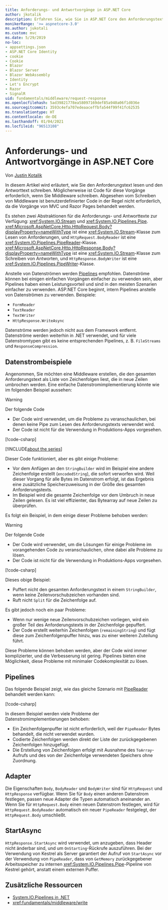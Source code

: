 ```yaml
---
title: Anforderungs- und Antwortvorgänge in ASP.NET Core
author: jkotalik
description: Erfahren Sie, wie Sie in ASP.NET Core den Anforderungstext lesen und den Antworttext schreiben.
monikerRange: '>= aspnetcore-3.0'
ms.author: jukotali
ms.custom: mvc
ms.date: 5/29/2019
no-loc:
- appsettings.json
- ASP.NET Core Identity
- cookie
- Cookie
- Blazor
- Blazor Server
- Blazor WebAssembly
- Identity
- Let's Encrypt
- Razor
- SignalR
uid: fundamentals/middleware/request-response
ms.openlocfilehash: 5ad39821778ea58097169def85a940a06f1d036e
ms.sourcegitcommit: 3593c4efa707edeaaceffbfa544f99f41fc62535
ms.translationtype: HT
ms.contentlocale: de-DE
ms.lasthandoff: 01/04/2021
ms.locfileid: "96513108"
---
```

# <a name="request-and-response-operations-in-aspnet-core"></a>Anforderungs- und Antwortvorgänge in ASP.NET Core

Von [Justin Kotalik](https://github.com/jkotalik)

In diesem Artikel wird erläutert, wie Sie den Anforderungstext lesen und den Antworttext schreiben. Möglicherweise ist Code für diese Vorgänge erforderlich, wenn Sie Middleware schreiben. Abgesehen vom Schreiben von Middleware ist benutzerdefinierter Code in der Regel nicht erforderlich, da die Vorgänge von MVC und Razor Pages behandelt werden.

Es stehen zwei Abstraktionen für die Anforderungs- und Antworttexte zur Verfügung: <xref:System.IO.Stream> und <xref:System.IO.Pipelines.Pipe>. <xref:Microsoft.AspNetCore.Http.HttpRequest.Body?displayProperty=nameWithType> ist eine <xref:System.IO.Stream>-Klasse zum Lesen von Anforderungen, und `HttpRequest.BodyReader` ist eine <xref:System.IO.Pipelines.PipeReader>-Klasse. <xref:Microsoft.AspNetCore.Http.HttpResponse.Body?displayProperty=nameWithType> ist eine <xref:System.IO.Stream>-Klasse zum Schreiben von Antworten, und `HttpResponse.BodyWriter` ist eine <xref:System.IO.Pipelines.PipeWriter>-Klasse.

Anstelle von Datenströmen werden [Pipelines](/dotnet/standard/io/pipelines) empfohlen. Datenströme können bei einigen einfachen Vorgängen einfacher zu verwenden sein, aber Pipelines haben einen Leistungsvorteil und sind in den meisten Szenarien einfacher zu verwenden. ASP.NET Core beginnt, intern Pipelines anstelle von Datenströmen zu verwenden. Beispiele:

* `FormReader`
* `TextReader`
* `TextWriter`
* `HttpResponse.WriteAsync`

Datenströme werden jedoch nicht aus dem Framework entfernt. Datenströme werden weiterhin in .NET verwendet, und für viele Datenstromtypen gibt es keine entsprechenden Pipelines, z. B. `FileStreams` und `ResponseCompression`.

## <a name="stream-examples"></a>Datenstrombeispiele

<!-- see "fundamentals\middleware\request-response\static\TestPipes.JPG for testing sample -->

Angenommen, Sie möchten eine Middleware erstellen, die den gesamten Anforderungstext als Liste von Zeichenfolgen liest, die in neue Zeilen umbrochen werden. Eine einfache Datenstromimplementierung könnte wie im folgenden Beispiel aussehen:

> [!WARNING]
> Der folgende Code
> * Der Code wird verwendet, um die Probleme zu veranschaulichen, bei denen keine Pipe zum Lesen des Anforderungstexts verwendet wird.
> * Der Code ist nicht für die Verwendung in Produktions-Apps vorgesehen.

[!code-csharp[](request-response/samples/3.x/RequestResponseSample/Startup.cs?name=GetListOfStringsFromStream)]

[!INCLUDE[about the series](~/includes/code-comments-loc.md)]

Dieser Code funktioniert, aber es gibt einige Probleme:

* Vor dem Anfügen an den `StringBuilder` wird im Beispiel eine andere Zeichenfolge erstellt (`encodedString`), die sofort verworfen wird. Weil dieser Vorgang für alle Bytes im Datenstrom erfolgt, ist das Ergebnis eine zusätzliche Speicherzuweisung in der Größe des gesamten Anforderungstexts.
* Im Beispiel wird die gesamte Zeichenfolge vor dem Umbruch in neue Zeilen gelesen. Es ist viel effizienter, das Bytearray auf neue Zeilen zu überprüfen.

Es folgt ein Beispiel, in dem einige dieser Probleme behoben werden:

> [!WARNING]
> Der folgende Code
> * Der Code wird verwendet, um die Lösungen für einige Probleme im vorangehenden Code zu veranschaulichen, ohne dabei alle Probleme zu lösen.
> * Der Code ist nicht für die Verwendung in Produktions-Apps vorgesehen.

[!code-csharp[](request-response/samples/3.x/RequestResponseSample/Startup.cs?name=GetListOfStringsFromStreamMoreEfficient)]

Dieses obige Beispiel:

* Puffert nicht den gesamten Anforderungstext in einem `StringBuilder`, wenn keine Zeilenvorschubzeichen vorhanden sind.
* Ruft nicht `Split` für die Zeichenfolge auf.

Es gibt jedoch noch ein paar Probleme:

* Wenn nur wenige neue Zeilenvorschubzeichen vorliegen, wird ein großer Teil des Anforderungstexts in der Zeichenfolge gepuffert.
* Der Code erstellt weiterhin Zeichenfolgen (`remainingString`) und fügt diese zum Zeichenfolgenpuffer hinzu, was zu einer weiteren Zuteilung führt.

Diese Probleme können behoben werden, aber der Code wird immer komplizierter, und die Verbesserung ist gering. Pipelines bieten eine Möglichkeit, diese Probleme mit minimaler Codekomplexität zu lösen.

## <a name="pipelines"></a>Pipelines

Das folgende Beispiel zeigt, wie das gleiche Szenario mit [PipeReader](/dotnet/standard/io/pipelines#pipe) behandelt werden kann:

[!code-csharp[](request-response/samples/3.x/RequestResponseSample/Startup.cs?name=GetListOfStringFromPipe)]

In diesem Beispiel werden viele Probleme der Datenstromimplementierungen behoben:

* Ein Zeichenfolgenpuffer ist nicht erforderlich, weil der `PipeReader` Bytes behandelt, die nicht verwendet wurden.
* Codierte Zeichenfolgen werden direkt der Liste der zurückgegebenen Zeichenfolgen hinzugefügt.
* Die Erstellung von Zeichenfolgen erfolgt mit Ausnahme des `ToArray`-Aufrufs und des von der Zeichenfolge verwendeten Speichers ohne Zuordnung.

## <a name="adapters"></a>Adapter

Die Eigenschaften `Body`, `BodyReader` und `BodyWriter` sind für `HttpRequest` und `HttpResponse` verfügbar. Wenn Sie für `Body` einen anderen Datenstrom festlegen, passen neue Adapter die Typen automatisch aneinander an. Wenn Sie für `HttpRequest.Body` einen neuen Datenstrom festlegen, wird für `HttpRequest.BodyReader` automatisch ein neuer `PipeReader` festgelegt, der `HttpRequest.Body` umschließt.

## <a name="startasync"></a>StartAsync

`HttpResponse.StartAsync` wird verwendet, um anzugeben, dass Header nicht änderbar sind, und um `OnStarting`-Rückrufe auszuführen. Bei der Verwendung von Kestrel als Server garantiert der Aufruf von `StartAsync` vor der Verwendung von `PipeReader`, dass von `GetMemory` zurückgegebener Arbeitsspeicher zu internen <xref:System.IO.Pipelines.Pipe>-Pipeline von Kestrel gehört, anstatt einem externen Puffer.

## <a name="additional-resources"></a>Zusätzliche Ressourcen

* [System.IO.Pipelines in .NET](/dotnet/standard/io/pipelines)
* <xref:fundamentals/middleware/write>

<!-- Test with Postman or other tool. See image in static directory. -->
